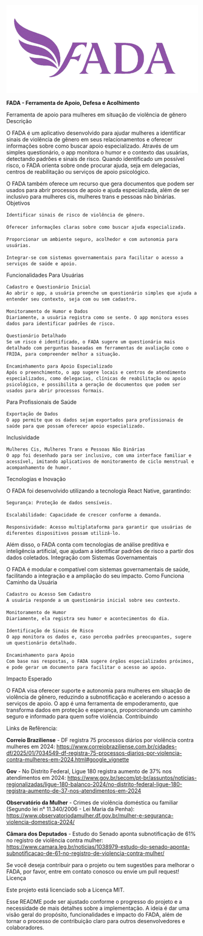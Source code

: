 <img src="./FADA_LOGO.png">



**FADA - Ferramenta de Apoio, Defesa e Acolhimento**


Ferramenta de apoio para mulheres em situação de violência de gênero
Descrição

O FADA é um aplicativo desenvolvido para ajudar mulheres a identificar sinais de violência de gênero em seus relacionamentos e oferecer informações sobre como buscar apoio especializado. Através de um simples questionário, o app monitora o humor e o contexto das usuárias, detectando padrões e sinais de risco. Quando identificado um possível risco, o FADA orienta sobre onde procurar ajuda, seja em delegacias, centros de reabilitação ou serviços de apoio psicológico.

O FADA também oferece um recurso que gera documentos que podem ser usados para abrir processos de apoio e ajuda especializada, além de ser inclusivo para mulheres cis, mulheres trans e pessoas não binárias.
Objetivos

    Identificar sinais de risco de violência de gênero.

    Oferecer informações claras sobre como buscar ajuda especializada.

    Proporcionar um ambiente seguro, acolhedor e com autonomia para usuárias.

    Integrar-se com sistemas governamentais para facilitar o acesso a serviços de saúde e apoio.

Funcionalidades
Para Usuárias

    Cadastro e Questionário Inicial
    Ao abrir o app, a usuária preenche um questionário simples que ajuda a entender seu contexto, seja com ou sem cadastro.

    Monitoramento de Humor e Dados
    Diariamente, a usuária registra como se sente. O app monitora esses dados para identificar padrões de risco.

    Questionário Detalhado
    Se um risco é identificado, o FADA sugere um questionário mais detalhado com perguntas baseadas em ferramentas de avaliação como o FRIDA, para compreender melhor a situação.

    Encaminhamento para Apoio Especializado
    Após o preenchimento, o app sugere locais e centros de atendimento especializados, como delegacias, clínicas de reabilitação ou apoio psicológico, e possibilita a geração de documentos que podem ser usados para abrir processos formais.

Para Profissionais de Saúde

    Exportação de Dados
    O app permite que os dados sejam exportados para profissionais de saúde para que possam oferecer apoio especializado.

Inclusividade

    Mulheres Cis, Mulheres Trans e Pessoas Não Binárias
    O app foi desenhado para ser inclusivo, com uma interface familiar e acessível, imitando aplicativos de monitoramento de ciclo menstrual e acompanhamento de humor.

Tecnologias e Inovação

O FADA foi desenvolvido utilizando a tecnologia React Native, garantindo:

    Segurança: Proteção de dados sensíveis.

    Escalabilidade: Capacidade de crescer conforme a demanda.

    Responsividade: Acesso multiplataforma para garantir que usuárias de diferentes dispositivos possam utilizá-lo.

Além disso, o FADA conta com tecnologias de análise preditiva e inteligência artificial, que ajudam a identificar padrões de risco a partir dos dados coletados.
Integração com Sistemas Governamentais

O FADA é modular e compatível com sistemas governamentais de saúde, facilitando a integração e a ampliação do seu impacto.
Como Funciona
Caminho da Usuária

    Cadastro ou Acesso Sem Cadastro
    A usuária responde a um questionário inicial sobre seu contexto.

    Monitoramento de Humor
    Diariamente, ela registra seu humor e acontecimentos do dia.

    Identificação de Sinais de Risco
    O app monitora os dados e, caso perceba padrões preocupantes, sugere um questionário detalhado.

    Encaminhamento para Apoio
    Com base nas respostas, o FADA sugere órgãos especializados próximos, e pode gerar um documento para facilitar o acesso ao apoio.

Impacto Esperado

O FADA visa oferecer suporte e autonomia para mulheres em situação de violência de gênero, reduzindo a subnotificação e acelerando o acesso a serviços de apoio. O app é uma ferramenta de empoderamento, que transforma dados em proteção e esperança, proporcionando um caminho seguro e informado para quem sofre violência.
Contribuindo

Links de Refêrencia:

 **Correio Braziliense**  -  DF registra 75 processos diários por violência contra mulheres em 2024:
https://www.correiobraziliense.com.br/cidades-df/2025/01/7034549-df-registra-75-processos-diarios-por-violencia-contra-mulheres-em-2024.html#google_vignette

**Gov**  -  No Distrito Federal, Ligue 180 registra aumento de 37% nos atendimentos em 2024:
https://www.gov.br/secom/pt-br/assuntos/noticias-regionalizadas/ligue-180-balanco-2024/no-distrito-federal-ligue-180-registra-aumento-de-37-nos-atendimentos-em-2024

**Observatório da Mulher**  -  Crimes de violência doméstica ou familiar (Segundo lei n° 11.340/2006 - Lei Maria da Penha):
https://www.observatoriodamulher.df.gov.br/mulher-e-seguranca-violencia-domestica-2024/

**Câmara dos Deputados**  -  Estudo do Senado aponta subnotificação de 61% no registro de violência contra mulher:
https://www.camara.leg.br/noticias/1038979-estudo-do-senado-aponta-subnotificacao-de-61-no-registro-de-violencia-contra-mulher/

Se você deseja contribuir para o projeto ou tem sugestões para melhorar o FADA, por favor, entre em contato conosco ou envie um pull request!
Licença

Este projeto está licenciado sob a Licença MIT.

Esse README pode ser ajustado conforme o progresso do projeto e a necessidade de mais detalhes sobre a implementação. A ideia é dar uma visão geral do propósito, funcionalidades e impacto do FADA, além de tornar o processo de contribuição claro para outros desenvolvedores e colaboradores.
